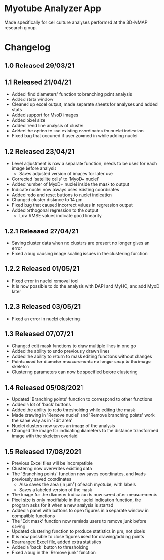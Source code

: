 # Myotube Analyzer App
Made specifically for cell culture analyses performed at the 3D-MMAP research group.

# Changelog
## 1.0 Released 29/03/21

## 1.1 Released 21/04/21
- Added 'find diameters' function to branching point analysis
- Added stats window
- Cleaned up excel output, made separate sheets for analyses and added stats
- Added support for MyoD images
- Added pixel size
- Added trend line analysis of cluster
- Added the option to use existing coordinates for nuclei indication
- Fixed bug that occurred if user zoomed in while adding nuclei

## 1.2 Released 23/04/21
- Level adjustment is now a separate function, needs to be used for each image before analysis
	- Saves adjusted version of images for later use
- Corrected 'satellite cells' to 'MyoD+ nuclei'
- Added number of MyoD+ nuclei inside the mask to output
- Indicate nuclei now always uses existing coordinates
- Added redo and reset buttons to nuclei indication
- Changed cluster distance to 14 µm
- Fixed bug that caused incorrect values in regression output
- Added orthogonal regression to the output
	- Low RMSE values indicate good linearity

## 1.2.1 Released 27/04/21
- Saving cluster data when no clusters are present no longer gives an error
- Fixed a bug causing image scaling issues in the clustering function

## 1.2.2 Released 01/05/21
- Fixed error in nuclei removal tool
- It is now possible to do the analysis with DAPI and MyHC, and add MyoD later

## 1.2.3 Released 03/05/21
- Fixed an error in nuclei clustering

## 1.3 Released 07/07/21
- Changed edit mask functions to draw multiple lines in one go
- Added the ability to undo previously drawn lines
- Added the ability to return to mask editing functions without changes
- Points used for diameter measurements no longer snap to the image skeleton
- Clustering parameters can now be specified before clustering

## 1.4 Released 05/08/2021
- Updated 'Branching points' function to correspond to other functions
- Added a lot of 'back' buttons
- Added the ability to redo thresholding while editing the mask
- Made drawing in 'Remove nuclei' and 'Remove branching points' work the same way as in 'Edit area'
- Nuclei clusters now saves an image of the analysis
- Changed the image for indicating diameters to the distance transformed image with the skeleton overlaid

## 1.5 Released 17/08/2021
- Previous Excel files will be incompatible
- Clustering now overwrites existing data
- The 'Branching points' function now saves coordinates, and loads previously saved coordinates
	- Also saves the area (in µm²) of each myotube, with labels
	- Saves a labeled version of the mask
- The image for the diameter indication is now saved after measurements
- Pixel size is only modifiable in the nuclei indication function, the program asks for it when a new analysis is started
- Added a panel with buttons to open figures in a separate window in compatible functions
- The 'Edit mask' function now reminds users to remove junk before saving
- Updated clustering function to produce statistics in µm, not pixels
- It is now possible to close figures used for drawing/adding points
- Rearranged Excel file, added extra statistics
- Added a 'back' button to thresholding
- Fixed a bug in the 'Remove junk' function
